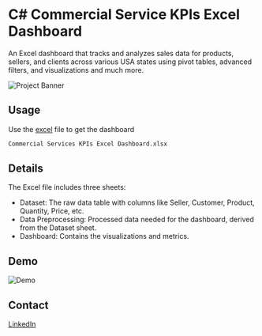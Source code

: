 # C# Commercial Service KPIs Excel Dashboard

An Excel dashboard that tracks and analyzes sales data for products, sellers, and clients across various USA states using pivot tables, advanced filters, and visualizations and much more.

![Project Banner]('./project-banner.png')


## Usage

Use the [excel](https://www.microsoft.com/fr-fr/microsoft-365/excel) file to get the dashboard

```bash
Commercial Services KPIs Excel Dashboard.xlsx
```

## Details
The Excel file includes three sheets:

- Dataset: The raw data table with columns like Seller, Customer, Product, Quantity, Price, etc.
- Data Preprocessing: Processed data needed for the dashboard, derived from the Dataset sheet.
- Dashboard: Contains the visualizations and metrics.

## Demo

![Demo]('./commercial_dashboard.svg')

## Contact

[LinkedIn](https://www.linkedin.com/in/akhatarmourad/)
